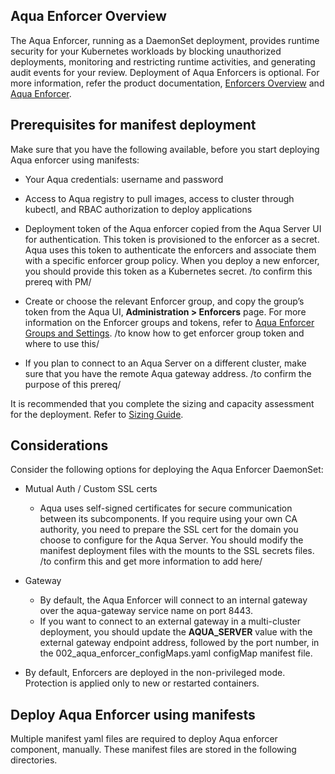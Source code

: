 ## Aqua Enforcer Overview

The Aqua Enforcer, running as a DaemonSet deployment, provides runtime security for your Kubernetes workloads by blocking unauthorized deployments, monitoring and restricting runtime activities, and generating audit events for your review. Deployment of Aqua Enforcers is optional. For more information, refer the product documentation, [Enforcers Overview](https://docs.aquasec.com/docs/enforcers-overview#section-aqua-enforcers) and [Aqua Enforcer](https://docs.aquasec.com/docs/aqua-enforcer).

## Prerequisites for manifest deployment

Make sure that you have the following available, before you start deploying Aqua enforcer using manifests:

- Your Aqua credentials: username and password

- Access to Aqua registry to pull images, access to cluster through kubectl, and RBAC authorization to deploy applications

- Deployment token of the Aqua enforcer copied from the Aqua Server UI for authentication. This token is provisioned to the enforcer as a secret. Aqua uses this token to authenticate the enforcers and associate them with a specific enforcer group policy. When you deploy a new enforcer, you should provide this token as a Kubernetes secret. /to confirm this prereq with PM/

- Create or choose the relevant Enforcer group, and copy the group’s token from the Aqua UI, **Administration > Enforcers** page. For more information on the Enforcer groups and tokens, refer to [Aqua Enforcer Groups and Settings](https://docs.aquasec.com/docs/aqua-enforcer-groups-and-settings). /to know how to get enforcer group token and where to use this/

- If you plan to connect to an Aqua Server on a different cluster, make sure that you have the remote Aqua gateway address. /to confirm the purpose of this prereq/

It is recommended that you complete the sizing and capacity assessment for the deployment. Refer to [Sizing Guide](https://docs.aquasec.com/docs/sizing-guide).

## Considerations

Consider the following options for deploying the Aqua Enforcer DaemonSet:

- Mutual Auth / Custom SSL certs

  - Aqua uses self-signed certificates for secure communication between its subcomponents. If you require using your own CA authority, you need to prepare the SSL cert for the domain you choose to configure for the Aqua Server. You should modify the manifest deployment files with the mounts to the SSL secrets files. /to confirm this and get more information to add here/

- Gateway
  - By default, the Aqua Enforcer will connect to an internal gateway over the aqua-gateway service name on port 8443.
  - If you want to connect to an external gateway in a multi-cluster deployment, you should update the **AQUA_SERVER** value with the external gateway endpoint address, followed by the port number, in the 002_aqua_enforcer_configMaps.yaml configMap manifest file.

- By default, Enforcers are deployed in the non-privileged mode. Protection is applied only to new or restarted containers.

## Deploy Aqua Enforcer using manifests

Multiple manifest yaml files are required to deploy Aqua enforcer component, manually. These manifest files are stored in the following directories.